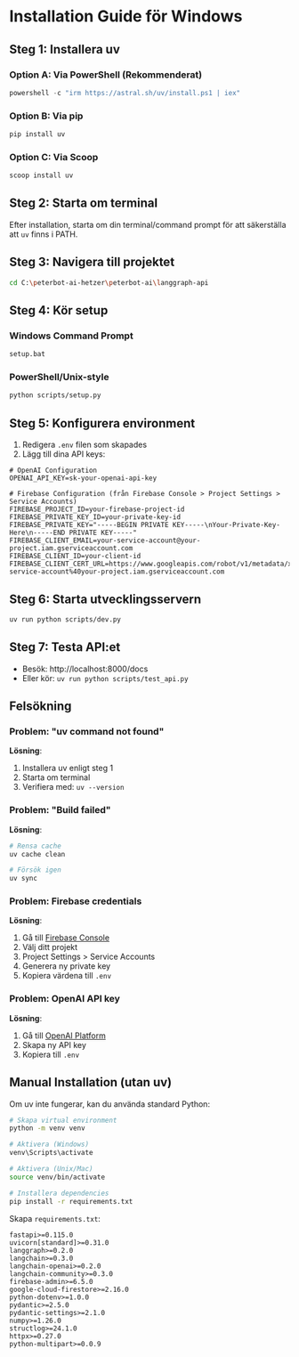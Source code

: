 # Installation Guide för Windows

## Steg 1: Installera uv

### Option A: Via PowerShell (Rekommenderat)
```powershell
powershell -c "irm https://astral.sh/uv/install.ps1 | iex"
```

### Option B: Via pip
```bash
pip install uv
```

### Option C: Via Scoop
```bash
scoop install uv
```

## Steg 2: Starta om terminal
Efter installation, starta om din terminal/command prompt för att säkerställa att `uv` finns i PATH.

## Steg 3: Navigera till projektet
```bash
cd C:\peterbot-ai-hetzer\peterbot-ai\langgraph-api
```

## Steg 4: Kör setup

### Windows Command Prompt
```cmd
setup.bat
```

### PowerShell/Unix-style
```bash
python scripts/setup.py
```

## Steg 5: Konfigurera environment
1. Redigera `.env` filen som skapades
2. Lägg till dina API keys:

```env
# OpenAI Configuration
OPENAI_API_KEY=sk-your-openai-api-key

# Firebase Configuration (från Firebase Console > Project Settings > Service Accounts)
FIREBASE_PROJECT_ID=your-firebase-project-id
FIREBASE_PRIVATE_KEY_ID=your-private-key-id
FIREBASE_PRIVATE_KEY="-----BEGIN PRIVATE KEY-----\nYour-Private-Key-Here\n-----END PRIVATE KEY-----"
FIREBASE_CLIENT_EMAIL=your-service-account@your-project.iam.gserviceaccount.com
FIREBASE_CLIENT_ID=your-client-id
FIREBASE_CLIENT_CERT_URL=https://www.googleapis.com/robot/v1/metadata/x509/your-service-account%40your-project.iam.gserviceaccount.com
```

## Steg 6: Starta utvecklingsservern
```bash
uv run python scripts/dev.py
```

## Steg 7: Testa API:et
- Besök: http://localhost:8000/docs
- Eller kör: `uv run python scripts/test_api.py`

## Felsökning

### Problem: "uv command not found"
**Lösning**: 
1. Installera uv enligt steg 1
2. Starta om terminal
3. Verifiera med: `uv --version`

### Problem: "Build failed"
**Lösning**:
```bash
# Rensa cache
uv cache clean

# Försök igen
uv sync
```

### Problem: Firebase credentials
**Lösning**:
1. Gå till [Firebase Console](https://console.firebase.google.com)
2. Välj ditt projekt
3. Project Settings > Service Accounts
4. Generera ny private key
5. Kopiera värdena till `.env`

### Problem: OpenAI API key
**Lösning**:
1. Gå till [OpenAI Platform](https://platform.openai.com/api-keys)
2. Skapa ny API key
3. Kopiera till `.env`

## Manual Installation (utan uv)

Om uv inte fungerar, kan du använda standard Python:

```bash
# Skapa virtual environment
python -m venv venv

# Aktivera (Windows)
venv\Scripts\activate

# Aktivera (Unix/Mac)
source venv/bin/activate

# Installera dependencies
pip install -r requirements.txt
```

Skapa `requirements.txt`:
```
fastapi>=0.115.0
uvicorn[standard]>=0.31.0
langgraph>=0.2.0
langchain>=0.3.0
langchain-openai>=0.2.0
langchain-community>=0.3.0
firebase-admin>=6.5.0
google-cloud-firestore>=2.16.0
python-dotenv>=1.0.0
pydantic>=2.5.0
pydantic-settings>=2.1.0
numpy>=1.26.0
structlog>=24.1.0
httpx>=0.27.0
python-multipart>=0.0.9
```